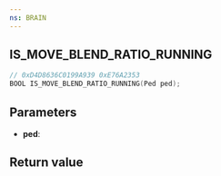 ```yaml
---
ns: BRAIN
---
```

## IS_MOVE_BLEND_RATIO_RUNNING

```c
// 0xD4D8636C0199A939 0xE76A2353
BOOL IS_MOVE_BLEND_RATIO_RUNNING(Ped ped);
```


## Parameters
* **ped**: 

## Return value
